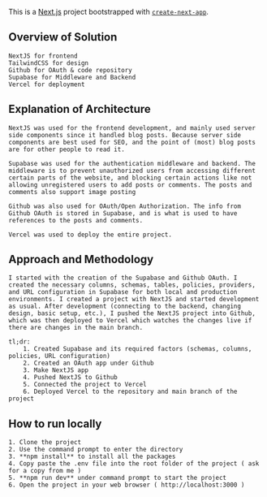 This is a [Next.js](https://nextjs.org/) project bootstrapped with [`create-next-app`](https://github.com/vercel/next.js/tree/canary/packages/create-next-app).

## Overview of Solution
    NextJS for frontend
    TailwindCSS for design
    Github for OAuth & code repository
    Supabase for Middleware and Backend
    Vercel for deployment

## Explanation of Architecture
    NextJS was used for the frontend development, and mainly used server side components since it handled blog posts. Because server side components are best used for SEO, and the point of (most) blog posts are for other people to read it.

    Supabase was used for the authentication middleware and backend. The middleware is to prevent unauthorized users from accessing different certain parts of the website, and blocking certain actions like not allowing unregistered users to add posts or comments. The posts and comments also support image posting

    Github was also used for OAuth/Open Authorization. The info from Github OAuth is stored in Supabase, and is what is used to have references to the posts and comments.

    Vercel was used to deploy the entire project.

## Approach and Methodology
    I started with the creation of the Supabase and Github OAuth. I created the necessary columns, schemas, tables, policies, providers, and URL configuration in Supabase for both local and production environments. I created a project with NextJS and started development as usual. After development (connecting to the backend, changing design, basic setup, etc.), I pushed the NextJS project into Github, which was then deployed to Vercel which watches the changes live if there are changes in the main branch.

    tl;dr:
        1. Created Supabase and its required factors (schemas, columns, policies, URL configuration)
        2. Created an OAuth app under Github
        3. Make NextJS app
        4. Pushed NextJS to Github
        5. Connected the project to Vercel
        6. Deployed Vercel to the repository and main branch of the project

## How to run locally
    1. Clone the project
    2. Use the command prompt to enter the directory
    3. **npm install** to install all the packages
    4. Copy paste the .env file into the root folder of the project ( ask for a copy from me )
    5. **npm run dev** under command prompt to start the project
    6. Open the project in your web browser ( http://localhost:3000 )